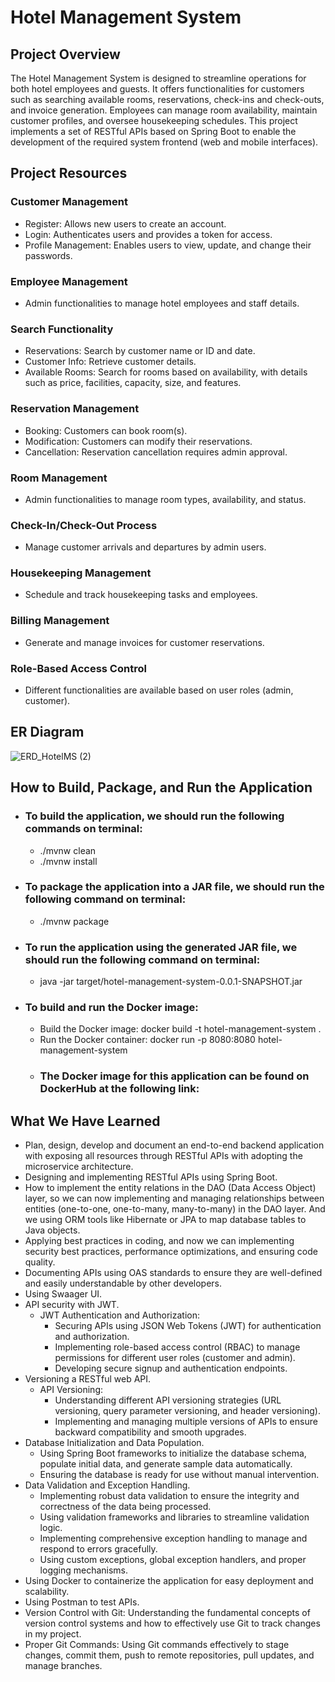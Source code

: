 # Hotel Management System

## Project Overview
The Hotel Management System is designed to streamline operations for both hotel employees and guests. It offers functionalities for customers such as searching available rooms, reservations, check-ins and check-outs, and invoice generation. Employees can manage room availability, maintain customer profiles, and oversee housekeeping schedules. This project implements a set of RESTful APIs based on Spring Boot to enable the development of the required system frontend (web and mobile interfaces).

## Project Resources

### Customer Management
- Register: Allows new users to create an account.
- Login: Authenticates users and provides a token for access.
- Profile Management: Enables users to view, update, and change their passwords.

### Employee Management
- Admin functionalities to manage hotel employees and staff details.

### Search Functionality
- Reservations: Search by customer name or ID and date.
- Customer Info: Retrieve customer details.
- Available Rooms: Search for rooms based on availability, with details such as price, facilities, capacity, size, and features.

### Reservation Management
- Booking: Customers can book room(s).
- Modification: Customers can modify their reservations.
- Cancellation: Reservation cancellation requires admin approval.

### Room Management
- Admin functionalities to manage room types, availability, and status.

### Check-In/Check-Out Process
- Manage customer arrivals and departures by admin users.

### Housekeeping Management
- Schedule and track housekeeping tasks and employees.

### Billing Management
- Generate and manage invoices for customer reservations.

### Role-Based Access Control
- Different functionalities are available based on user roles (admin, customer).

## ER Diagram


![ERD_HotelMS (2)](https://github.com/Mohammad-Obeid/webServicesFinalProject/assets/147950746/5b5537a4-2731-4a25-9c75-03550c5708e8)


## How to Build, Package, and Run the Application
- ### To build the application, we should run the following commands on terminal:
    - ./mvnw clean 
    - ./mvnw install
- ### To package the application into a JAR file, we should run the following command on terminal:
   - ./mvnw package
- ### To run the application using the generated JAR file, we should run the following command on terminal:
   - java -jar target/hotel-management-system-0.0.1-SNAPSHOT.jar

- ### To build and run the Docker image:
   - Build the Docker image: docker build -t hotel-management-system .
   - Run the Docker container: docker run -p 8080:8080 hotel-management-system
   - ### The Docker image for this application can be found on DockerHub at the following link:

## What We Have Learned
- Plan, design, develop and document an end-to-end backend application with exposing all resources through RESTful APIs with adopting the microservice architecture. 
- Designing and implementing RESTful APIs using Spring Boot.
- How to implement the entity relations in the DAO (Data Access Object) layer, so we can now implementing and managing relationships between entities (one-to-one, one-to-many, many-to-many) in the DAO layer. And we using ORM tools like Hibernate or JPA to map database tables to Java objects.
- Applying best practices in coding, and now we can implementing security best practices, performance optimizations, and ensuring code quality.
- Documenting APIs using OAS standards to ensure they are well-defined and easily understandable by other developers.
- Using Swaager UI.
- API security with JWT.
  - JWT Authentication and Authorization:
    - Securing APIs using JSON Web Tokens (JWT) for authentication and authorization.
    - Implementing role-based access control (RBAC) to manage permissions for different user roles (customer and admin).
    - Developing secure signup and authentication endpoints.
- Versioning a RESTful web API.
  - API Versioning:
    - Understanding different API versioning strategies (URL versioning, query parameter versioning, and header versioning).
    - Implementing and managing multiple versions of APIs to ensure backward compatibility and smooth upgrades.
- Database Initialization and Data Population.
  - Using Spring Boot frameworks to initialize the database schema, populate initial data, and generate sample data automatically.
  - Ensuring the database is ready for use without manual intervention.
- Data Validation and Exception Handling.
  - Implementing robust data validation to ensure the integrity and correctness of the data being processed.
  - Using validation frameworks and libraries to streamline validation logic.
  - Implementing comprehensive exception handling to manage and respond to errors gracefully.
  - Using custom exceptions, global exception handlers, and proper logging mechanisms.   
- Using Docker to containerize the application for easy deployment and scalability.
- Using Postman to test APIs.
- Version Control with Git: Understanding the fundamental concepts of version control systems and how to effectively use Git to track changes in my project.
- Proper Git Commands: Using Git commands effectively to stage changes, commit them, push to remote repositories, pull updates, and manage branches.
  
